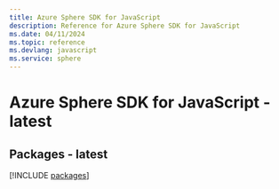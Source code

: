 ```yaml
---
title: Azure Sphere SDK for JavaScript
description: Reference for Azure Sphere SDK for JavaScript
ms.date: 04/11/2024
ms.topic: reference
ms.devlang: javascript
ms.service: sphere
---
```

# Azure Sphere SDK for JavaScript - latest
## Packages - latest
[!INCLUDE [packages](sphere-index.md)]